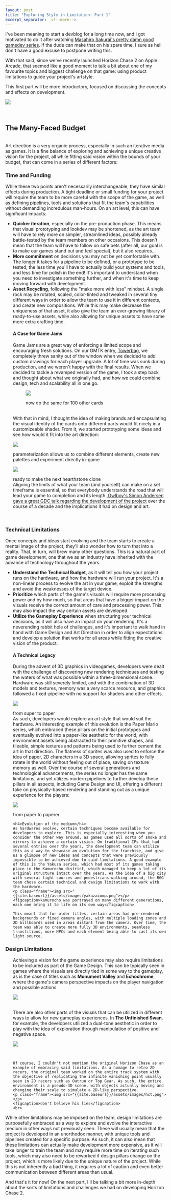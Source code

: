 ```yaml
---
layout: post
title: "Exploring Style in Limitation: Part 1"
excerpt_separator:  <!--more-->
---
```


 I've been meaning to start a devblog for a long time now, and I got motivated to do it after watching [Masahiro Sakurai's pretty damn good gamedev series]. If the dude can make that on his spare time, I sure as hell don't have a good excuse to postpone writing this.

With that said, since we've recently launched Horizon Chase 2 on Apple Arcade, that seemed like a good moment to talk a bit about one of my favourite topics and biggest challenge on that game: using product limitations to guide your project's artstyle.

This first part will be more introductory, focused on discussing the concepts and effects on development.

<p class="frame"><img src="{{site.baseurl}}/assets/images/yakuza.webp" style="max-width:80%"></p>

<!--more-->
<br>
<h2>The Many-Faced Budget</h2>
<br>
Art direction is a very organic process, especially in such an iterative media as games. It is a fine balance of exploring and achieving a unique creative vision for the project, all while fitting said vision within the bounds of your budget, that can come in a series of different factors:

<h3>Time and Funding</h3>
While these two points aren't necessarily interchangeable, they have similar effects during production. A tight deadline or small funding for your project will require the team to be more careful with the scope of the game, as well as defining pipelines, tools and solutions that fit the team's capabilities without demanding incredulous man-hours. On an art level, this can have significant impacts:

<ul>
    <li><b>Quicker iteration</b>, especially on the pre-production phase. This means that visual prototyping and lookdev may be shortened, as the art team will have to rely more on simpler, streamlined ideas, possibly already battle-tested by the team members on other occasions. This doesn't mean that the team will have to follow on safe bets (after all, our goal is to make our games stand out and feel special), but it also requires...</li>
    <li><b>More commitment</b> on decisions you may not be yet comfortable with. The longer it takes for a pipeline to be defined, or a prototype to be tested, the less time you'll have to actually build your systems and tools, and less time for polish in the end! It's important to understand when you need to investigate something further, and when it's time to keep moving forward with development.</li>
    <li><b>Asset Recycling</b>, following the "make more with less" mindset. A single rock may be rotated, scaled, color-tinted and tweaked in several tiny different ways in order to allow the team to use it in different contexts, and create new compositions. While this may make decrease the uniqueness of that asset, it also give the team an ever-growing library of ready-to-use assets, while also allowing for unique assets to have some more extra crafting time.</li>
    <h4> A Case for Game Jams </h4>
    Game Jams are a great way of enforcing a limited scope and encouraging fresh solutions. On our GMTK entry, <a href= "https://matheuscunegato.itch.io/towerbag">Towerbag</a>, we completely threw sanity out of the window when we decided to add custom drawings for each player upgrade. A lot of time was sunk during production, and we weren't happy with the final results. When we decided to tackle a revamped version of the game, I took a step back and thought about what we originally had, and how we could combine design, tech and scalability all in one go.
    <figure>
    <p class="frame"><img src="{{site.baseurl}}/assets/images/towerbag_comparison.png"></p>
    <figcaption>now do the same for 100 other cards</figcaption></figure>
    <br>
    With that in mind, I thought the idea of making brands and encapsulating the visual identity of the cards onto different parts would fit nicely in a customizeable shader. From it, we started prototyping some ideas and see how would it fit into the art direction:
    <p class="frame"><img src="{{site.baseurl}}/assets/images/towerbag_customization.png"></p>
    <figcaption>parameterization allows us to combine different elements, create new palettes and experiment directly in-game</figcaption>
    <p class="framePixel"><img src="{{site.baseurl}}/assets/images/cardsExample.gif"></p>
    <figcaption>ready to make the next hearthstone clone</figcaption>
    Aligning the limits of what your team (and yourself) can make on a set timeframe is essential, so that everybody understands the road that will lead your game to completion and its length.<a href= "https://www.youtube.com/watch?v=GxvIkLsyCso"> Owlboy's Simon Andersen gave a great GDC talk regarding the development of the project</a> over the course of a decade and the implications it had on design and art.
    <br>

</ul>
<br>
<h3>Technical Limitations</h3>
Once concepts and ideas start evolving and the team starts to create a mental image of the project, they'll also wonder how to turn that into a reality. That, in turn, will brew many other questions. This is a natural part of game development, one that we as an industry have inherited with the advance of technology throughout the years.
<br>
<ul>
    <li><b>Understand the Technical Budget</b>, as it will tell you how your project runs on the hardware, and how the hardware will run your project. It's a non-linear process to evolve the art in your game, exploit the strengths and avoid the weaknesses of the target device.</li> 
    <li><b>Prioritize</b> which parts of the game's visuals will require more processing power and by how much, so that areas that have a bigger impact on the visuals receive the correct amount of care and processing power. This may also impact the way certain assets are developed.</li>
    <li><b>Utilize the Gameplay Experience</b> when structuring your technical decisions, as it will also have an impact on your rendering. It's a neverending rabbit hole of challenges, and it's important to walk hand in hand with Game Design and Art Direction in order to align expectations and develop a solution that works for all areas while fitting the creative vision of the product.</li>
    <h4> A Technical Legacy</h4>
    During the advent of 3D graphics in videogames, developers were dealt with the challenge of discovering new rendering techniques and testing the waters of what was possible within a three-dimensional scene. Hardware was still severely limited, and with the combination of 3D models and textures, memory was a very scarce resource, and graphics followed a fixed-pipeline with no support for shaders and other effects.
    <p class="frame"><img src="{{site.baseurl}}/assets/images/paper_mario.png"></p>
    <figcaption>from super to paper </figcaption>
    As such, developers would explore an art style that would suit the hardware. An interesting example of this evolution is the Paper Mario series, which embraced these pillars on the initial prototypes and eventually evolved into a paper-like aesthetic for the world, with environment assets being abstracted to their primitive shapes, and tileable, simple textures and patterns being used to further cement the art in that direction. The flatness of sprites was also used to enforce the idea of paper, 2D characters in a 3D space, allowing sprites to fully rotate in the world without feeling out of place, saving on texture memory as well. Over the course of several generations and technological advancements, the series no longer has the same limitations, and yet utilizes modern pipelines to further develop these pillars in all aspects, including Game Design and UI, offering a different take on physically-based rendering and standing out as a unique experience for the players:
    <p class="frame"><img src="{{site.baseurl}}/assets/images/paper-mario-the-origami-king.jpg"></p>
    <figcaption>from paper to paperer </figcaption>
    
    <h4>Evolution of the medium</h4>
    As hardwares evolve, certain techniques become available for developers to explore. This is especially interesting when you consider the other way around, as games used all sorts of smoke and mirrors to achieve a certain vision. On traditional IPs that had several entries over the years, the development team can utilize this as a way to showcase an evolution for the franchise, and give us a glimpse of new ideas and concepts that were previously impossible to be achieved due to said limitations. A good example of this is the Yakuza series, which had most of its games taking place in the Kamurocho district, which managed to keep a lot of its original structure intact over the years. As the idea of a big city with several light sources and pedestrians walking around, the RGG team chose certain technical and design limitations to work with the hardware. 
    <p class="frame"><img src="{{site.baseurl}}/assets/images/yakuzacomp.png"></p>
    <figcaption>kamurocho was portrayed on many different generations, each one bring it to life on its own way</figcaption>

    This meant that for older titles, certain areas had pre-rendered backgrounds or fixed camera angles, with multiple loading zones and 2D billboards used in areas distant from the camera. Over time, the team was able to create more fully 3D environments, seamless transtitions, more NPCs and each element being able to cast its own light source.

</ul>

<h3>Design Limitations</h3>
<ul>
    Achieving a vision for the game experience may also require limitations to be included as part of the Game Design. This can be typically seen in games where the visuals are directly tied in some way to the gameplay, as is the case of titles such as <b>Monument Valley</b> and <b>Echochrome</b>, where the game's camera perspective impacts on the player navigation and possible actions.
     <p class="frame"><img src="{{site.baseurl}}/assets/images/monument_valley.webp"></p>
     <br>
    There are also other parts of the visuals that can be utilized in different ways to allow for new gameplay experiences. In <b>The Unfinished Swan</b>, for example, the developers utilized a dual-tone aesthetic in order to play with the idea of exploration through manipulation of positive and negative space.
     <p class="frame"><img src="{{site.baseurl}}/assets/images/unifinishedSwan.webp"></p>
     <br>
    
    Of course, I couldn't not mention the original Horizon Chase as an example of embracing said limitations. As a homage to retro 2D racers, the original team worked on the entire track system with the objective of replicating the infinite vanishing point usually seen in 2D racers such as Outrun or Top Gear. As such, the entire environment is a pseudo-3D scene, with objects actually moving and changing their scale to simulate a 2D-like perspective.
    <p class="frame"><img src="{{site.baseurl}}/assets/images/hct.png"></p>
    <figcaption>don't believe his lies</figcaption>
    <br>
</ul>

While other limitations may be imposed on the team, design limitations are purposefully embraced as a way to explore and evolve the interactive medium in other ways not previously seen. These will usually mean that the project is developed in an unorthodox manner, with unique tools and pipelines created for a specific purpose. As such, it can also mean that these limitations can actually make development more expensive, as it will take longer to train the team and may require more time on iterating such tools, which may also need to be reworked if design pillars change on the project, which is more likely due to the unique nature of the project. While this is not inherently a bad thing, it requires a lot of caution and even better communication between different areas than usual.
<br>

And that's it for now! On the next part, I'll be talking a bit more in-depth about the sorts of limitations and challenges we had on developing Horizon Chase 2.


[Masahiro Sakurai's pretty damn good gamedev series]: https://www.youtube.com/c/sora_sakurai_en